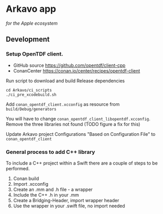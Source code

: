 # Arkavo app
_for the Apple ecosystem_

## Development

### Setup OpenTDF client.

- GitHub source  https://github.com/opentdf/client-cpp
- ConanCenter  https://conan.io/center/recipes/opentdf-client

Run script to download and build Release dependencies

```shell
cd Arkavo/ci_scripts
./ci_pre_xcodebuild.sh
```

Add `conan_opentdf_client.xcconfig` as resource from `build/Debug/generators`

You will have to change `conan_opentdf_client_libopentdf.xcconfig`.  
Remove the three libraries not found (TODO figure a fix for this)

Update Arkavo project Configurations "Based on Configuration File" to `conan_opentdf_client`

### General process to add C++ library

To include a C++ project within a Swift there are a couple of steps to be performed.

1. Conan build
2. Import .xcconfig
3. Create an .mm and .h file - a wrapper
4. Include the C++ .h in your .mm
5. Create a Bridging-Header, import wrapper header
6. Use the wrapper in your .swift file, no import needed
